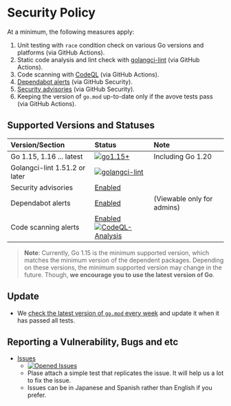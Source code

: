 # Security Policy

At a minimum, the following measures apply:

1. Unit testing with `race` condition check on various Go versions and platforms (via GitHub Actions).
1. Static code analysis and lint check with [golangci-lint](https://golangci-lint.run/) (via GitHub Actions).
1. Code scanning with [CodeQL](https://codeql.github.com/) (via GitHub Actions).
1. [Dependabot alerts](https://docs.github.com/en/code-security/dependabot/dependabot-alerts/about-dependabot-alerts) (via GitHub Security).
1. [Security advisories](https://docs.github.com/en/code-security/security-advisories/repository-security-advisories/about-repository-security-advisories) (via GitHub Security).
1. Keeping the version of `go.mod` up-to-date only if the avove tests pass (via GitHub Actions).

## Supported Versions and Statuses

| Version/Section | Status | Note |
| :------ | :----- | :--- |
| Go 1.15, 1.16 ... latest | [![go1.15+](https://github.com/KEINOS/go-totp/actions/workflows/unit-tests.yml/badge.svg)](https://github.com/KEINOS/go-totp/actions/workflows/unit-tests.yml "Unit tests on various Go versions") | Including Go 1.20 |
| Golangci-lint 1.51.2 or later | [![golangci-lint](https://github.com/KEINOS/go-totp/actions/workflows/golangci-lint.yml/badge.svg)](https://github.com/KEINOS/go-totp/actions/workflows/golangci-lint.yml) | |
| Security advisories | [Enabled](https://github.com/KEINOS/go-totp/security/advisories) | |
| Dependabot alerts | [Enabled](https://github.com/KEINOS/go-totp/security/dependabot) | (Viewable only for admins) |
| Code scanning alerts | [Enabled](https://github.com/KEINOS/go-totp/security/code-scanning)<br>[![CodeQL-Analysis](https://github.com/KEINOS/go-totp/actions/workflows/codeQL-analysis.yml/badge.svg)](https://github.com/KEINOS/go-totp/actions/workflows/codeQL-analysis.yml) ||

> __Note__: Currently, Go 1.15 is the minimum supported version, which matches the minimum version of the dependent packages. Depending on these versions, the minimum supported version may change in the future. Though, __we encourage you to use the latest version of Go__.

## Update

- We [check the latest version of `go.mod` every week](https://github.com/KEINOS/go-totp/blob/main/.github/workflows/weekly-update.yml) and update it when it has passed all tests.

## Reporting a Vulnerability, Bugs and etc

- [Issues](https://github.com/KEINOS/go-totp/issues)
  - [![Opened Issues](https://img.shields.io/github/issues/KEINOS/go-totp?color=lightblue&logo=github)](https://github.com/KEINOS/go-totp/issues "opened issues")
  - Plase attach a simple test that replicates the issue. It will help us a lot to fix the issue.
  - Issues can be in Japanese and Spanish rather than English if you prefer.
